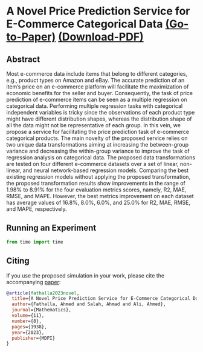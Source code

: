 #  A Novel Price Prediction Service for E-Commerce Categorical Data  [(Go-to-Paper)](https://www.mdpi.com/2227-7390/11/8/1938) [(Download-PDF)](https://www.mdpi.com/2227-7390/11/8/1938/pdf?version=1681986986)


## Abstract
Most e-commerce data include items that belong to different categories, e.g., product types on Amazon and eBay. The accurate prediction of an item’s price on an e-commerce platform will facilitate the maximization of economic benefits for the seller and buyer. Consequently, the task of price prediction of e-commerce items can be seen as a multiple regression on categorical data. Performing multiple regression tasks with categorical independent variables is tricky since the observations of each product type might have different distribution shapes, whereas the distribution shape of all the data might not be representative of each group. In this vein, we propose a service for facilitating the price prediction task of e-commerce categorical products. The main novelty of the proposed service relies on two unique data transformations aiming at increasing the between-group variance and decreasing the within-group variance to improve the task of regression analysis on categorical data. The proposed data transformations are tested on four different e-commerce datasets over a set of linear, non-linear, and neural network-based regression models. Comparing the best existing regression models without applying the proposed transformation, the proposed transformation results show improvements in the range of 1.98% to 8.91% for the four evaluation metrics scores, namely, R2, MAE, RMSE, and MAPE. However, the best metrics improvement on each dataset has average values of 16.8%, 8.0%, 6.0%, and 25.0% for R2, MAE, RMSE, and MAPE, respectively.

## Running an Experiment
```python
from time import time

```

## Citing

If you use the proposed simulation in your work, please cite the accompanying [paper]:

```bibtex
@article{fathalla2023novel,
  title={A Novel Price Prediction Service for E-Commerce Categorical Data},
  author={Fathalla, Ahmed and Salah, Ahmad and Ali, Ahmed},
  journal={Mathematics},
  volume={11},
  number={8},
  pages={1938},
  year={2023},
  publisher={MDPI}
}
```
[paper]: https://www.mdpi.com/1424-8220/21/17/5777
